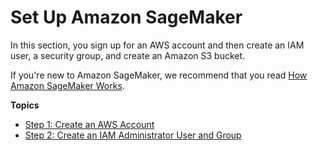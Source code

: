 # Set Up Amazon SageMaker<a name="gs-set-up"></a>

In this section, you sign up for an AWS account and then create an IAM user, a security group, and create an Amazon S3 bucket\. 

If you're new to Amazon SageMaker, we recommend that you read [How Amazon SageMaker Works](how-it-works.md)\.

**Topics**
+ [Step 1: Create an AWS Account](gs-account.md)
+ [Step 2: Create an IAM Administrator User and Group](gs-account-user.md)